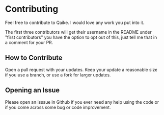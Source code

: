 # Contributing

Feel free to contribute to Qaike. I would love any work you put into it. 

The first three contributors will get their username in the README under "first contributors" you have the option to opt out of this, just tell me that in a comment for your PR.

## How to Contribute

Open a pull request with your updates. Keep your update a reasonable size if you use a branch, or use a fork for larger updates. 

## Opening an Issue

Please open an isssue in Github if you ever need any help using the code or if you come across some bug or code improvement.
